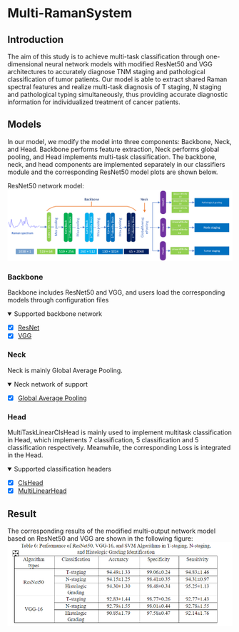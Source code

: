 # Multi-RamanSystem
## Introduction
The aim of this study is to achieve multi-task classification through one-dimensional neural network models with modified ResNet50 and VGG architectures to accurately diagnose TNM staging and pathological classification of tumor patients.
Our model is able to extract shared Raman spectral features and realize multi-task diagnosis of T staging, N staging and pathological typing simultaneously, thus providing accurate diagnostic information for individualized treatment of cancer patients.


## Models
In our model, we modify the model into three components: Backbone, Neck, and Head. Backbone performs feature extraction, Neck performs global pooling, and Head implements multi-task classification.
The backbone, neck, and head components are implemented separately in our classifiers module and the corresponding ResNet50 model plots are shown below.

ResNet50 network model:
![img.png](imgs/model.png)

### Backbone
Backbone includes ResNet50 and VGG, and users load the corresponding models through configuration files

<details open>
<summary>Supported backbone network</summary>

- [x] [ResNet](https://github.com/LLY-Bistu/MultiRamanSystem/models/backbones/resnet50.py)
- [x] [VGG](https://github.com/LLY-Bistu/MultiRamanSystem/models/backbones/vgg.py)

</details>

### Neck
Neck is mainly Global Average Pooling.

<details open>
<summary>Neck network of support</summary>

- [x] [Global Average Pooling](https://github.com/LLY-Bistu/MultiRamanSystem/models/necks/gap.py)

</details>

### Head
MultiTaskLinearClsHead is mainly used to implement multitask classification in Head, which implements 7 classification, 5 classification and 5 classification respectively. Meanwhile, the corresponding Loss is integrated in the Head.

<details open>
<summary>Supported classification headers</summary>

- [x] [ClsHead](https://github.com/LLY-Bistu/MultiRamanSystem/models/heads/cls_head.py)
- [x] [MultiLinearHead](https://github.com/LLY-Bistu/MultiRamanSystem/models/heads/multi_task_linear_head.py)

</details>

## Result
The corresponding results of the modified multi-output network model based on ResNet50 and VGG are shown in the following figure:
![img.png](imgs/result.png)
